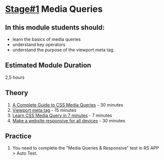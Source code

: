 # [Stage#1](../../) Media Queries
## In this module students should:
- learn the basics of media queries
- understand key operators
- understand the purpose of the viewport meta tag.

## Estimated Module Duration
2,5 hours

## Theory 
1. [A Complete Guide to CSS Media Queries](https://css-tricks.com/a-complete-guide-to-css-media-queries/) - 30 minutes
2. [Viewport meta tag](https://developer.mozilla.org/en-US/docs/Web/HTML/Viewport_meta_tag) - 15 minutes
3. [Learn CSS Media Query in 7 minutes](https://www.youtube.com/watch?v=yU7jJ3NbPdA) - 7 minutes
4. [Make a website responsive for all devices](https://www.youtube.com/watch?v=UUjNEMXZA-k) - 30 minutes

## Practice   
1. You need to complete the "Media Queries & Responsive" test in RS APP > Auto Test.
